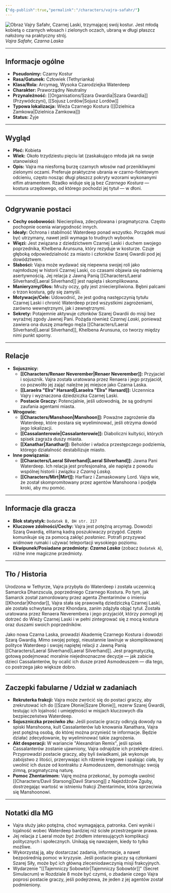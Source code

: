 ```yaml
---
{"dg-publish":true,"permalink":"/characters/vajra-safahr/"}
---
```


![Obraz Vajry Safahr, Czarnej Laski, trzymającej swój kostur. Jest młodą kobietą o czarnych włosach i zielonych oczach, ubraną w długi płaszcz nałożony na praktyczny strój.](https://www.wizardtower.com/wp-content/uploads/Blackstaff1.jpg)
*Vajra Safahr, Czarna Laska*

---

## Informacje ogólne

*   **Pseudonimy:** Czarny Kostur
*   **Rasa/Gatunek:** Człowiek (Tethyrianka)
*   **Klasa/Rola:** Arcymag, Wysoka Czarodziejka Waterdeep
*   **Charakter:** Praworządny Neutralny
*   **Przynależność:** [[Organisations/Szara Gwardia\|Szara Gwardia]] (Przywódczyni), [[Sojusz Lordów\|Sojusz Lordów]]
*   **Typowa lokalizacja:** Wieża Czarnego Kostura ([[Dzielnica Zamkowa\|Dzielnica Zamkowa]])
*   **Status:** Żyje

---

## Wygląd

*   **Płeć:** Kobieta
*   **Wiek:** Około trzydziestu pięciu lat (zaskakująco młoda jak na swoje stanowisko)
*   **Opis:** Vajra ma niesforną burzę czarnych włosów nad przenikliwymi zielonymi oczami. Preferuje praktyczne ubrania w czarno-fioletowym odcieniu, często nosząc długi płaszcz pokryty wzorami wykonanymi elfim atramentem. Rzadko widuje się ją bez *Czarnego Kostura* — kostura urzędowego, od którego pochodzi jej tytuł — w dłoni.

---

## Odgrywanie postaci

*   **Cechy osobowości:** Niecierpliwa, zdecydowana i pragmatyczna. Często pochopnie ocenia wiarygodność innych.
*   **Ideały:** Ochrona i stabilność Waterdeep ponad wszystko. Porządek musi być utrzymany, nawet jeśli wymaga to trudnych wyborów.
*   **Więzi:** Jest związana z dziedzictwem Czarnej Laski i duchem swojego poprzednika, Khelbena Arunsuna, który rezyduje w kosturze. Czuje głęboką odpowiedzialność za miasto i członków Szarej Gwardii pod jej dowództwem.
*   **Słabości:** Vajra może wydawać się niepewna swojej roli jako najmłodszej w historii Czarnej Laski, co czasami objawia się nadmierną asertywnością. Jej relacja z Jawną Panią [[Characters/Laeral Silverhand\|Laeral Silverhand]] jest napięta i skomplikowana.
*   **Manieryzmy/Głos:** Mruży oczy, gdy jest zniecierpliwiona. Bębni palcami o trzon kostura, gdy się zamyśli.
*   **Motywacje/Cele:** Udowodnić, że jest godną następczynią tytułu Czarnej Laski i chronić Waterdeep przed wszystkimi zagrożeniami, zarówno wewnętrznymi, jak i zewnętrznymi.
*   **Sekrety:** Potajemnie aktywuje członków Szarej Gwardii do misji bez wyraźnej zgody Jawnej Pani. Pożąda również *Czarnej Laski*, ponieważ zawiera ona duszę zmarłego męża [[Characters/Laeral Silverhand\|Laeral Silverhand]], Khelbena Arunsuna, co tworzy między nimi punkt sporny.

---

## Relacje

*   **Sojusznicy:**
    *   **[[Characters/Renaer Neverember\|Renaer Neverember]]:** Przyjaciel i sojusznik. Vajra została uratowana przez Renaera i jego przyjaciół, co pozwoliło jej zająć należne jej miejsce jako Czarna Laska.
    *   **[[Laraelra "Elra" Harsard\|Laraelra "Elra" Harsard]]:** Uczennica Vajry i wyznaczona dziedziczka Czarnej Laski.
    *   **Postacie Graczy:** Potencjalnie, jeśli udowodnią, że są godnymi zaufania agentami miasta.
*   **Wrogowie:**
    *   **[[Characters/Manshoon\|Manshoon]]:** Poważne zagrożenie dla Waterdeep, które postara się wyeliminować, jeśli otrzyma dowód jego lokalizacji.
    *   **[[Cassalanterowie\|Cassalanterowie]]:** Diaboliczni kultyści, których spisek zagraża duszy miasta.
    *   **[[Xanathar\|Xanathar]]:** Beholder i władca przestępczego podziemia, którego działalność destabilizuje miasto.
*   **Inne powiązania:**
    *   **[[Characters/Laeral Silverhand\|Laeral Silverhand]]:** Jawna Pani Waterdeep. Ich relacja jest profesjonalna, ale napięta z powodu wspólnej historii i związku z *Czarną Laską*.
    *   **[[Characters/Mirt\|Mirt]]:** Harfiarz i Zamaskowany Lord. Vajra wie, że został skompromitowany przez agentów Manshoona i podjęła kroki, aby mu pomóc.

---

## Informacje dla gracza

*   **Blok statystyk:** `Dodatek B, DH str. 217`
*   **Kluczowe zdolności/Cechy:** Vajra jest potężną arcymag. Dowodzi Szarą Gwardią, elitarną kadrą poszukiwaczy przygód. Często komunikuje się za pomocą zaklęć *posłaniec*. Potrafi przyzywać widmowe rumaki i używać teleportacji wysokiego poziomu.
*   **Ekwipunek/Posiadane przedmioty:** ***Czarna Laska*** (zobacz `Dodatek A`), różne inne magiczne przedmioty.

---

## Tło / Historia

Urodzona w Tethyrze, Vajra przybyła do Waterdeep i została uczennicą Samarcka Dhanzscula, poprzedniego Czarnego Kostura. Po tym, jak Samarck został zamordowany przez agenta Zhentarimów o imieniu [[Khondar\|Khondar]], Vajra stała się prawowitą dziedziczką Czarnej Laski, ale została schwytana przez Khondara, zanim zdążyła objąć tytuł. Została uratowana przez Renaera Neverembera i jego przyjaciół, którzy pomogli jej dotrzeć do Wieży Czarnej Laski i w pełni zintegrować się z mocą kostura oraz duszami swoich poprzedników.

Jako nowa Czarna Laska, prowadzi Akademię Czarnego Kostura i dowodzi Szarą Gwardią. Mimo swojej potęgi, nieustannie lawiruje w skomplikowanej polityce Waterdeep i swojej napiętej relacji z Jawną Panią [[Characters/Laeral Silverhand\|Laeral Silverhand]]. Jest pragmatyczką, gotową podejmować moralnie niejednoznaczne decyzje — jak zabicie dzieci Cassalanterów, by ocalić ich dusze przed Asmodeuszem — dla tego, co postrzega jako większe dobro.

---

## Zaczepki fabularne / Udział w zadaniach

*   **Rekruterka frakcji:** Vajra może zwrócić się do postaci graczy, aby zrekrutować ich do [[Szare Dłonie\|Szare Dłonie]], rezerw Szarej Gwardii, testując ich lojalność i umiejętności w misjach kluczowych dla bezpieczeństwa Waterdeep.
*   **Sojuszniczka przeciwko złu:** Jeśli postacie graczy odkryją dowody na spiski Manshoona, kult Cassalanterów lub knowania Xanathara, Vajra jest potężną osobą, do której można przynieść te informacje. Będzie działać zdecydowanie, by wyeliminować takie zagrożenia.
*   **Akt desperacji:** W wariancie "Alexandrian Remix", jeśli spisek Cassalanterów zostanie ujawniony, Vajra odnajdzie ich przeklęte dzieci. Przyprowadzi postacie graczy, aby byli świadkami, jak wykonuje zabójstwo z litości, przerywając ich rdzenie kręgowe i spalając ciała, by uwolnić ich dusze od kontraktu z Asmodeuszem, demonstrując swoją zimną, pragmatyczną naturę.
*   **Pomoc Zhentarimom:** Vajrę można przekonać, by pomogła uwolnić [[Characters/Davil Starsong\|Davil Starsong]] z Najeźdźców Zguby, dostrzegając wartość w istnieniu frakcji Zhentarimów, która sprzeciwia się Manshoonowi.

---

## Notatki dla MG

*   Vajra służy jako potężna, choć wymagająca, patronka. Ceni wyniki i lojalność wobec Waterdeep bardziej niż ścisłe przestrzeganie prawa.
*   Jej relacja z Laeral może być źródłem interesujących komplikacji politycznych i społecznych. Unikają się nawzajem, kiedy to tylko możliwe.
*   Wykorzystaj ją, aby dostarczać zadania, informacje, a nawet bezpośrednią pomoc w kryzysie. Jeśli postacie graczy są członkami Szarej Siły, może być ich główną zleceniodawczynią misji frakcyjnych.
*   Wydarzenie "[[Tajemniczy Sobowtór\|Tajemniczy Sobowtór]]" (Secret Simulacrum) w Rozdziale 8 może być czymś, o zbadanie czego Vajra poprosi postacie graczy, jeśli podejrzewa, że jeden z jej agentów został podmieniony.